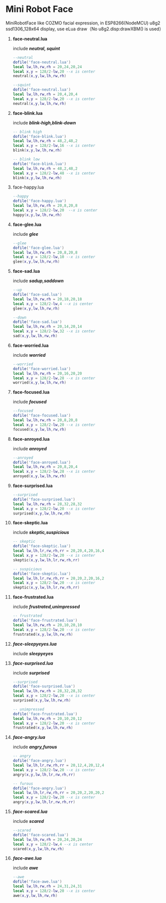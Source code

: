 # **Mini Robot Face**

MiniRobotFace like COZMO facial expression, in ESP8266(NodeMCU) u8g2 ssd1306_128x64 display, use eLua draw（No u8g2.disp:drawXBM() is used）
1. **face-neutral.lua**

   include  ***neutral, squint*** 

   ```lua
   --neutral 
   dofile('face-neutral.lua')
   local lw,lh,rw,rh = 20,24,20,24
   local x,y = 128/2-lw,20 --x is center
   neutral(x,y,lw,lh,rw,rh)
   ```
   ```lua
   --squint
   dofile('face-neutral.lua')
   local lw,lh,rw,rh = 20,4,20,4
   local x,y = 128/2-lw,20 --x is center
   neutral(x,y,lw,lh,rw,rh)
   ```

2. **face-blink.lua**

   include ***blink-high,blink-down***

   ```lua
   -- blink high
   dofile('face-blink.lua')
   local lw,lh,rw,rh = 48,2,48,2
   local x,y = 128/2-lw,16 --x is center
   blink(x,y,lw,lh,rw,rh)
   ```

   ```lua
   -- blink low
   dofile('face-blink.lua')
   local lw,lh,rw,rh = 48,2,48,2
   local x,y = 128/2-lw,48 --x is center
   blink(x,y,lw,lh,rw,rh)
   ```

3. face-happy.lua

   ```lua
   --happy
   dofile('face-happy.lua')
   local lw,lh,rw,rh = 20,8,20,8
   local x,y = 128/2-lw,20  --x is center
   happy(x,y,lw,lh,rw,rh)
   ```

4. **face-glee.lua**

   include ***glee***

   ```lua
   --glee
   dofile('face-glee.lua')
   local lw,lh,rw,rh = 20,8,20,8
   local x,y = 128/2-lw,10 --x is center
   glee(x,y,lw,lh,rw,rh)
   ```

5. **face-sad.lua** 

   include ***sadup,saddown***

   ```lua
   --up
   dofile('face-sad.lua')
   local lw,lh,rw,rh = 20,18,20,18
   local x,y = 128/2-lw,4 --x is center
   glee(x,y,lw,lh,rw,rh)
   ```

   ```lua
   --down
   dofile('face-sad.lua')
   local lw,lh,rw,rh = 20,14,20,14
   local x,y = 128/2-lw,32 --x is center
   sad(x,y,lw,lh,rw,rh)
   ```

6. **face-worried.lua**

   include ***worried***

   ```lua
   --worried
   dofile('face-worried.lua')
   local lw,lh,rw,rh = 20,16,20,20
   local x,y = 128/2-lw,28 --x is center
   worried(x,y,lw,lh,rw,rh)
   ```

7. **face-focused.lua**

   include ***focused***

   ```lua
   --focused
   dofile('face-focused.lua')
   local lw,lh,rw,rh = 20,8,20,8
   local x,y = 128/2-lw,20 --x is center
   focused(x,y,lw,lh,rw,rh)
   ```

8. **face-anroyed.lua**

   include ***anroyed***

   ```lua
   --anroyed
   dofile('face-anroyed.lua')
   local lw,lh,rw,rh = 20,8,20,4
   local x,y = 128/2-lw,28 --x is center
   anroyed(x,y,lw,lh,rw,rh)
   ```

9. **face-surprised.lua**

   ```lua
   --surprised
   dofile('face-surprised.lua')
   local lw,lh,rw,rh = 28,32,28,32
   local x,y = 128/2-lw,20 --x is center
   surprised(x,y,lw,lh,rw,rh)
   ```

10. **face-skeptic.lua**

    include ***skeptic,suspicious***

    ```lua
    -- skeptic
    dofile('face-skeptic.lua')
    local lw,lh,lr,rw,rh,rr = 20,20,4,20,16,4
    local x,y = 128/2-lw,20 --x is center
    skeptic(x,y,lw,lh,lr,rw,rh,rr)
    ```

    ```lua
    -- suspicious
    dofile('face-skeptic.lua')
    local lw,lh,lr,rw,rh,rr = 20,20,2,20,16,2
    local x,y = 128/2-lw,20 --x is center
    skeptic(x,y,lw,lh,lr,rw,rh,rr)
    ```

11. **face-frustrated.lua**

    include ***frustrated,unimpressed***

    ```lua
    -- frustrated
    dofile('face-frustrated.lua')
    local lw,lh,rw,rh = 20,10,20,10
    local x,y = 128/2-lw,20 --x is center
    frustrated(x,y,lw,lh,rw,rh)
    ```

12. ***face-sleepyeyes.lua***

    include ***sleepyeyes***

13. ***face-surprised.lua***

    include ***surprised***

    ```lua
    --surprised
    dofile('face-surprised.lua')
    local lw,lh,rw,rh = 28,32,28,32
    local x,y = 128/2-lw,20 --x is center
    surprised(x,y,lw,lh,rw,rh)
    ```

    ```lua
    -- unimpressed
    dofile('face-frustrated.lua')
    local lw,lh,rw,rh = 20,10,20,12
    local x,y = 128/2-lw,20 --x is center
    frustrated(x,y,lw,lh,rw,rh)
    ```

14. ***face-angry.lua***

    include ***angry,furous***

    ```lua
    -- angry
    dofile('face-angry.lua')
    local lw,lh,lr,rw,rh,rr = 20,12,4,20,12,4
    local x,y = 128/2-lw,20 --x is center
    angry(x,y,lw,lh,lr,rw,rh,rr)    
    ```

    ```lua
    -- furous
    dofile('face-angry.lua')
    local lw,lh,lr,rw,rh,rr = 20,20,2,20,20,2
    local x,y = 128/2-lw,20 --x is center
    angry(x,y,lw,lh,lr,rw,rh,rr)
    ```

15. ***face-scared.lua***

    include ***scared***

    ```lua
    --scared
    dofile('face-scared.lua')
    local lw,lh,rw,rh = 20,24,20,24
    local x,y = 128/2-lw,4 --x is center
    scared(x,y,lw,lh,rw,rh)
    ```

16. ***face-awe.lua***

    include ***awe***

    ```lua
    --awe
    dofile('face-awe.lua')
    local lw,lh,rw,rh = 24,31,24,31
    local x,y = 128/2-lw,20 --x is center
    awe(x,y,lw,lh,rw,rh)
    ```
